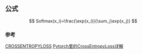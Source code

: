 ## 公式

$$ Softmax(x_i)=\frac{\exp(x_i)}{\sum_j\exp(x_j)} $$

### 

### 参考

[CROSSENTROPYLOSS](https://pytorch.org/docs/master/generated/torch.nn.CrossEntropyLoss.html)
[Pytorch里的CrossEntropyLoss详解](https://www.cnblogs.com/marsggbo/p/10401215.html)


